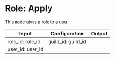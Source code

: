 # Role: Apply

This node gives a role to a user.

| Input            | Configuration      | Output            |
| ---------------  | --------------     | -------------     |
| role_id: role_id | guild_id: guild_id |                   |
| user_id: user_id |                    |                   |
